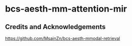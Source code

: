 # bcs-aesth-mm-attention-mir

## Credits and Acknowledgements
https://github.com/MsainZn/bcs-aesth-mmodal-retrieval
